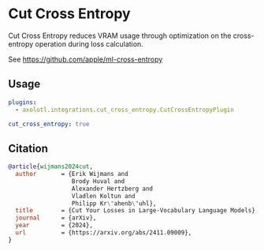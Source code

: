# Cut Cross Entropy

Cut Cross Entropy reduces VRAM usage through optimization on the cross-entropy operation during loss calculation.

See https://github.com/apple/ml-cross-entropy

## Usage

```yaml
plugins:
  - axolotl.integrations.cut_cross_entropy.CutCrossEntropyPlugin

cut_cross_entropy: true
```

## Citation

```bib
@article{wijmans2024cut,
  author       = {Erik Wijmans and
                  Brody Huval and
                  Alexander Hertzberg and
                  Vladlen Koltun and
                  Philipp Kr\"ahenb\"uhl},
  title        = {Cut Your Losses in Large-Vocabulary Language Models},
  journal      = {arXiv},
  year         = {2024},
  url          = {https://arxiv.org/abs/2411.09009},
}
```
